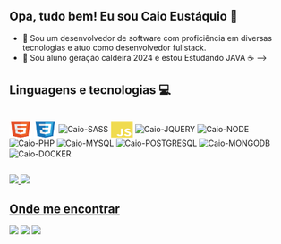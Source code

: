 ## Opa, tudo bem! Eu sou Caio Eustáquio 👋

- 🔭 Sou um desenvolvedor de software com proficiência em diversas tecnologias e atuo como desenvolvedor fullstack.
- 🌱 Sou aluno geração caldeira 2024 e estou Estudando JAVA ☕
-->

## Linguagens e tecnologias 💻

<div style="display: inline_block"><br>
  <img align="center" alt="Caio-HTML" height="30" width="40" src="https://raw.githubusercontent.com/devicons/devicon/master/icons/html5/html5-original.svg">
  <img align="center" alt="Caio-CSS" height="30" width="40" src="https://raw.githubusercontent.com/devicons/devicon/master/icons/css3/css3-original.svg">
  <img align="center" alt="Caio-SASS" height="30" width="40" src="https://cdn.jsdelivr.net/gh/devicons/devicon@latest/icons/sass/sass-original.svg">
  <img align="center" alt="Caio-Js" height="30" width="40" src="https://raw.githubusercontent.com/devicons/devicon/master/icons/javascript/javascript-plain.svg">
  <img align="center" alt="Caio-JQUERY" height="30" width="40" src="https://cdn.jsdelivr.net/gh/devicons/devicon@latest/icons/jquery/jquery-original.svg" />
  <img align="center" alt="Caio-NODE" height="30" width="40" src="https://cdn.jsdelivr.net/gh/devicons/devicon/icons/nodejs/nodejs-original.svg" />
  <img align="center" alt="Caio-PHP" height="30" width="40" src="https://cdn.jsdelivr.net/gh/devicons/devicon/icons/php/php-original.svg">
  <img align="center" alt="Caio-MYSQL" height="30" width="40" src="https://cdn.jsdelivr.net/gh/devicons/devicon/icons/mysql/mysql-original.svg" />
  <img align="center" alt="Caio-POSTGRESQL" height="30" width="40" src="https://cdn.jsdelivr.net/gh/devicons/devicon@latest/icons/postgresql/postgresql-original.svg" />
  <img align="center" alt="Caio-MONGODB" height="30" width="40" src="https://cdn.jsdelivr.net/gh/devicons/devicon@latest/icons/mongodb/mongodb-original.svg" />        
  <img align="center" alt="Caio-DOCKER" height="30" width="40" src="https://cdn.jsdelivr.net/gh/devicons/devicon@latest/icons/docker/docker-original.svg" />
</div>

##
  
<div>
  <a href="https://github.com/CaioEustaquio">
  <img loading="lazy" height="180em" src="https://github-readme-stats.vercel.app/api?username=CaioEustaquio&show_icons=true&theme=dracula&include_all_commits=true&count_private=true"/>    
  <img loading="lazy" height="180em" src="https://github-readme-stats.vercel.app/api/top-langs/?username=CaioEustaquio&layout=compact&langs_count=7&theme=dracula"/>
</div>  

  ##
 
## Onde me encontrar
<div>
  <a href="https://www.instagram.com/caioaeustaquio" target="_blank"><img loading="lazy" src="https://img.shields.io/badge/-Instagram-%23E4405F?style=for-the-badge&logo=instagram&logoColor=white" target="_blank"></a>
  <a href="https://www.linkedin.com/in/caio-alves-eustáquio-4b5b60168/" target="_blank"><img src="https://img.shields.io/badge/-LinkedIn-%230077B5?style=for-the-badge&logo=linkedin&logoColor=white" target="_blank"></a>
  <a href = "mailto:contatocaioeustaquio@gmail.com"><img src="https://img.shields.io/badge/-Gmail-%23333?style=for-the-badge&logo=gmail&logoColor=white" target="_blank"></a>  
</div>
